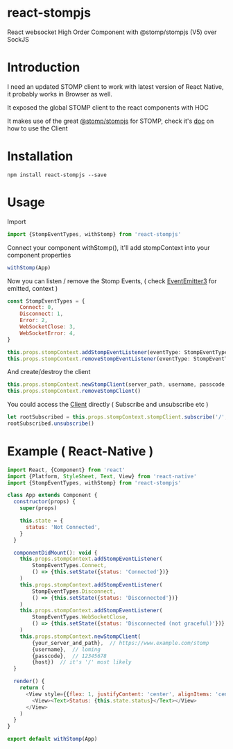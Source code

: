 # react-stompjs
React websocket High Order Component with @stomp/stompjs (V5) over SockJS

# Introduction
I need an updated STOMP client to work with latest version of React Native, it probably works in Browser as well.

It exposed the global STOMP client to the react components with HOC 

It makes use of the great [@stomp/stompjs](https://github.com/stomp-js/stompjs) for STOMP, check it's [doc](https://stomp-js.github.io/api-docs/latest/) on how to use the Client

# Installation
```$xslt
npm install react-stompjs --save
```

# Usage
Import 
```javascript
import {StompEventTypes, withStomp} from 'react-stompjs'
```

Connect your component withStomp(), it'll add stompContext into your component properties
```javascript
withStomp(App)
````
Now you can listen / remove the Stomp Events, ( check [EventEmitter3](https://github.com/primus/eventemitter3) for emitted, context )
```javascript
const StompEventTypes = {
    Connect: 0,
    Disconnect: 1,
    Error: 2,
    WebSocketClose: 3,
    WebSocketError: 4,
}

this.props.stompContext.addStompEventListener(eventType: StompEventTypes, emitted: function, context, isOnce)
this.props.stompContext.removeStompEventListener(eventType: StompEventTypes, emitted: function, context)
```
And create/destroy the client
```javascript
this.props.stompContext.newStompClient(server_path, username, passcode, host)
this.props.stompContext.removeStompClient()
```
You could access the [Client](https://stomp-js.github.io/api-docs/latest/classes/Client.html) directly ( Subscribe and unsubscribe etc )
```javascript
let rootSubscribed = this.props.stompContext.stompClient.subscribe('/', (message) => {console.log(message.body)})
rootSubscribed.unsubscribe()
```

# Example ( React-Native )
```javascript
import React, {Component} from 'react'
import {Platform, StyleSheet, Text, View} from 'react-native'
import {StompEventTypes, withStomp} from 'react-stompjs'

class App extends Component {
  constructor(props) {
    super(props)

    this.state = {
      status: 'Not Connected',
    }
  }

  componentDidMount(): void {
    this.props.stompContext.addStompEventListener(
        StompEventTypes.Connect,
        () => {this.setState({status: 'Connected'})}
    )
    this.props.stompContext.addStompEventListener(
        StompEventTypes.Disconnect,
        () => {this.setState({status: 'Disconnected'})}
    )
    this.props.stompContext.addStompEventListener(
        StompEventTypes.WebSocketClose,
        () => {this.setState({status: 'Disconnected (not graceful)'})}
    )
    this.props.stompContext.newStompClient(
        {your_server_and_path},  // https://www.example.com/stomp
        {username},  // loming
        {passcode},  // 12345678
        {host})  // it's '/' most likely
  }

  render() {
    return (
      <View style={{flex: 1, justifyContent: 'center', alignItems: 'center', backgroundColor: '#ffffff'}}>
        <View><Text>Status: {this.state.status}</Text></View>
      </View>
    )
  }
}

export default withStomp(App)
```

